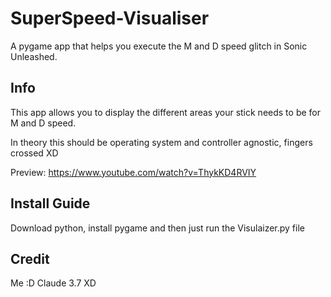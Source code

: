# SuperSpeed-Visualiser
A pygame app that helps you execute the M and D speed glitch in Sonic Unleashed.

## Info
This app allows you to display the different areas your stick needs to be for M and D speed.

In theory this should be operating system and controller agnostic, fingers crossed XD

Preview: https://www.youtube.com/watch?v=ThykKD4RVIY

## Install Guide
Download python, install pygame and then just run the Visulaizer.py file

## Credit
Me :D
Claude 3.7 XD
